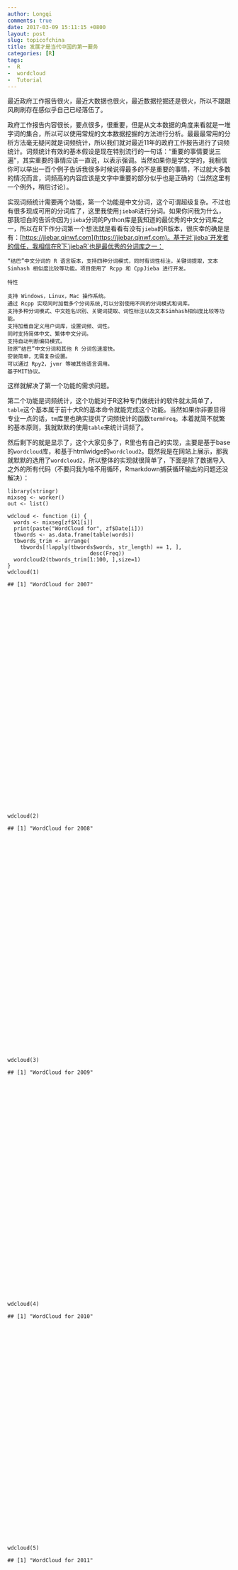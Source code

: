 ```yaml
---
author: Longqi
comments: true
date: 2017-03-09 15:11:15 +0800
layout: post
slug: topicofchina
title: 发展才是当代中国的第一要务
categories: [R]
tags:
-  R
-  wordcloud
-  Tutorial
---
```

最近政府工作报告很火，最近大数据也很火，最近数据挖掘还是很火，所以不跟跟风刷刷存在感似乎自己已经落伍了。

政府工作报告内容很长，要点很多，很重要，但是从文本数据的角度来看就是一堆字词的集合，所以可以使用常规的文本数据挖掘的方法进行分析。最最最常用的分析方法毫无疑问就是词频统计，所以我们就对最近11年的政府工作报告进行了词频统计。词频统计有效的基本假设是现在特别流行的一句话：“重要的事情要说三遍”，其实重要的事情应该一直说，以表示强调。当然如果你是学文学的，我相信你可以举出一百个例子告诉我很多时候说得最多的不是重要的事情，不过就大多数的情况而言，词频高的内容应该是文字中重要的部分似乎也是正确的（当然这里有一个例外，稍后讨论）。


实现词频统计需要两个功能，第一个功能是中文分词，这个可谓超级复杂。不过也有很多现成可用的分词库了，这里我使用`jiebaR`进行分词。如果你问我为什么，那我坦白的告诉你因为`jieba`分词的Python库是我知道的最优秀的中文分词库之一，所以在R下作分词第一个想法就是看看有没有`jieba`的R版本，很庆幸的确是是有：[https://jiebar.qinwf.com](https://jiebar.qinwf.com)。基于对`jieba`开发者的信任，我相信在R下`jiebaR`也是最优秀的分词库之一：

    “结巴”中文分词的 R 语言版本，支持四种分词模式，同时有词性标注，关键词提取，文本 Simhash 相似度比较等功能。项目使用了 Rcpp 和 CppJieba 进行开发。

    特性

    支持 Windows，Linux，Mac 操作系统。
    通过 Rcpp 实现同时加载多个分词系统,可以分别使用不同的分词模式和词库。
    支持多种分词模式、中文姓名识别、关键词提取、词性标注以及文本Simhash相似度比较等功能。
    支持加载自定义用户词库，设置词频、词性。
    同时支持简体中文、繁体中文分词。
    支持自动判断编码模式。
    较原“结巴”中文分词和其他 R 分词包速度快。
    安装简单，无需复杂设置。
    可以通过 Rpy2，jvmr 等被其他语言调用。
    基于MIT协议。

这样就解决了第一个功能的需求问题。

第二个功能是词频统计，这个功能对于R这种专门做统计的软件就太简单了，`table`这个基本属于前十大R的基本命令就能完成这个功能。当然如果你非要显得专业一点的话，`tm`库里也确实提供了词频统计的函数`termFreq`。本着就简不就繁的基本原则，我就默默的使用`table`来统计词频了。

然后剩下的就是显示了，这个大家见多了，R里也有自己的实现，主要是基于base的`wordcloud`库，和基于htmlwidge的`wordcloud2`。既然我是在网站上展示，那我就默默的选用了`wordcloud2`，所以整体的实现就很简单了，下面是除了数据导入之外的所有代码（不要问我为啥不用循环，Rmarkdown捕获循环输出的问题还没解决）：

<script src="/public/js/jquery-1.11.3/jquery.min.js"></script>
<script src="/public/js/bootstrap-3.3.5/js/bootstrap.min.js"></script>
<script src="/public/js/bootstrap-3.3.5/shim/html5shiv.min.js"></script>
<script src="/public/js/bootstrap-3.3.5/shim/respond.min.js"></script>
<script src="/public/js/navigation-1.1/tabsets.js"></script>
<script src="/public/js/highlightjs-1.1/highlight.js"></script>
<script src="/public/js/htmlwidgets-0.8/htmlwidgets.js"></script>
<link href="/public/js/wordcloud2-0.0.1/wordcloud.css" rel="stylesheet" />
<script src="/public/js/wordcloud2-0.0.1/wordcloud2-all.js"></script>
<script src="/public/js/wordcloud2-0.0.1/hover.js"></script>
<script src="/public/js/wordcloud2-binding-0.2.0/wordcloud2.js"></script>

<pre class="r"><code>library(stringr)
mixseg &lt;- worker()
out &lt;- list()

wdcloud &lt;- function (i) {
  words &lt;- mixseg[zf$X1[i]]
  print(paste(&quot;WordCloud for&quot;, zf$Date[i]))
  tbwords &lt;- as.data.frame(table(words))
  tbwords_trim &lt;- arrange(
    tbwords[!lapply(tbwords$words, str_length) == 1, ],
                          desc(Freq))
  wordcloud2(tbwords_trim[1:100, ],size=1)
}
wdcloud(1)</code></pre>
<pre><code>## [1] &quot;WordCloud for 2007&quot;</code></pre>
<div id="htmlwidget-bc70c6b44021630673f3" style="width:672px;height:480px;" class="wordcloud2 html-widget"></div>
<script type="application/json" data-for="htmlwidget-bc70c6b44021630673f3">{"x":{"word":["建设","发展","加强","推进","农村","工作","改革","加快","社会","亿元","政府","企业","完善","制度","重点","继续","经济","问题","增加","政策","积极","坚持","教育","提高","国家","人民","我们","促进","投资","安全","今年","地区","文化","增长","支持","管理","规范","节能","解决","就业","扩大","社会主义","体系","重要","事业","进一步","农业","环保","全面","实施","稳定","基本","建立","农民","全国","实现","依法","中央财政","工程","加大","取得","维护","重大","保障","行政","上年","深化","生活","收入","服务","改善","行业","科学","目标","安排","必须","标准","地方","落实","努力","群众","生产","水平","用于","制定","创新","关系","机制","健全","结构","控制","特别","投入","消费","用地","优化","自主","做好","规划","规模"],"freq":[113,110,89,66,64,58,53,48,46,44,43,42,41,41,40,38,37,32,32,31,29,29,29,29,27,27,27,26,26,25,25,24,24,24,24,23,23,23,23,23,23,22,22,22,21,20,20,19,19,19,19,18,18,18,18,18,18,18,17,17,17,17,17,16,16,16,16,16,16,15,15,15,15,15,14,14,14,14,14,14,14,14,14,14,14,13,13,13,13,13,13,13,13,13,13,13,13,13,12,12],"fontFamily":"Segoe UI","fontWeight":"bold","color":"random-dark","minSize":0,"weightFactor":1.5929203539823,"backgroundColor":"white","gridSize":0,"minRotation":-0.785398163397448,"maxRotation":0.785398163397448,"shuffle":true,"rotateRatio":0.4,"shape":"circle","ellipticity":0.65,"figBase64":null,"hover":null},"evals":[],"jsHooks":[]}</script>
<pre class="r"><code>wdcloud(2)</code></pre>
<pre><code>## [1] &quot;WordCloud for 2008&quot;</code></pre>
<div id="htmlwidget-bde21b959e3304d3706f" style="width:672px;height:480px;" class="wordcloud2 html-widget"></div>
<script type="application/json" data-for="htmlwidget-bde21b959e3304d3706f">{"x":{"word":["发展","建设","加强","经济","制度","改革","推进","完善","社会","坚持","提高","农村","工作","增加","政府","加快","人民","安全","基本","促进","实施","五年","亿元","我们","管理","全面","问题","重点","教育","体系","文化","企业","国家","就业","取得","解决","今年","支持","重大","方面","健全","扩大","积极","农业","全国","保障","建立","群众","增长","加大","深化","行政","社会主义","市场","重要","标准","创新","粮食","服务","进一步","水平","体制改革","投资","稳定","政策","继续","力度","特别","住房","做好","城乡","改善","价格","生产","制定","地区","国际","落实","调整","中国","规范","节能","经济社会","能力","生活","土地","支出","主要","财政","更加","控制","维护","必须","方式","关系","结构","同时","投入","工程","宏观调控"],"freq":[134,126,107,70,69,68,62,55,54,53,53,52,51,51,45,41,39,38,38,37,36,36,35,34,33,33,33,33,31,31,31,30,29,29,29,28,28,28,28,27,27,27,26,26,26,25,25,25,25,24,24,23,23,23,23,22,22,22,21,21,21,21,21,21,21,20,20,20,20,20,19,19,19,19,19,18,18,18,18,18,17,17,17,17,17,17,17,17,16,16,16,16,15,15,15,15,15,15,14,14],"fontFamily":"Segoe UI","fontWeight":"bold","color":"random-dark","minSize":0,"weightFactor":1.34328358208955,"backgroundColor":"white","gridSize":0,"minRotation":-0.785398163397448,"maxRotation":0.785398163397448,"shuffle":true,"rotateRatio":0.4,"shape":"circle","ellipticity":0.65,"figBase64":null,"hover":null},"evals":[],"jsHooks":[]}</script>
<pre class="r"><code>wdcloud(3)</code></pre>
<pre><code>## [1] &quot;WordCloud for 2009&quot;</code></pre>
<div id="htmlwidget-466daea79e2e02f811a5" style="width:672px;height:480px;" class="wordcloud2 html-widget"></div>
<script type="application/json" data-for="htmlwidget-466daea79e2e02f811a5">{"x":{"word":["发展","建设","推进","经济","加强","改革","加快","促进","企业","提高","支持","继续","增加","工作","制度","积极","亿元","重点","社会","人民","就业","实施","投资","政策","政府","群众","我们","农村","稳定","增长","扩大","今年","国际","完善","基本","加大","困难","消费","产业","坚持","水平","进一步","市场","住房","安全","地区","鼓励","全国","问题","增强","创新","服务","国家","合作","中央财政","教育","全面","投入","文化","资金","改善","机制","需求","金融","科技","实行","保持","补贴","国内","健全","节能","落实","应对","标准","城乡","出口","二是","解决","经济社会","力度","农业","三是","深化","特别","调整","规范","行政","较快","结构","两岸","民生","农民工","平稳","取得","生产","实现","我国","战略","重要","安排"],"freq":[131,73,73,68,66,51,43,42,42,41,41,39,38,36,36,35,34,34,33,32,31,31,31,31,31,30,30,29,29,29,28,26,24,24,23,22,22,22,21,21,21,20,20,20,19,19,19,19,19,19,18,18,18,18,18,17,17,17,17,17,16,16,16,15,15,15,14,14,14,14,14,14,14,13,13,13,13,13,13,13,13,13,13,13,13,12,12,12,12,12,12,12,12,12,12,12,12,12,12,11],"fontFamily":"Segoe UI","fontWeight":"bold","color":"random-dark","minSize":0,"weightFactor":1.37404580152672,"backgroundColor":"white","gridSize":0,"minRotation":-0.785398163397448,"maxRotation":0.785398163397448,"shuffle":true,"rotateRatio":0.4,"shape":"circle","ellipticity":0.65,"figBase64":null,"hover":null},"evals":[],"jsHooks":[]}</script>
<pre class="r"><code>wdcloud(4)</code></pre>
<pre><code>## [1] &quot;WordCloud for 2010&quot;</code></pre>
<div id="htmlwidget-28d7c1339b33df28a2a0" style="width:672px;height:480px;" class="wordcloud2 html-widget"></div>
<script type="application/json" data-for="htmlwidget-28d7c1339b33df28a2a0">{"x":{"word":["发展","建设","经济","推进","加快","加强","改革","促进","农村","继续","我们","实施","就业","社会","政策","提高","制度","工作","企业","国际","积极","支持","重点","基本","完善","扩大","合作","投资","增长","亿元","政府","改善","鼓励","增加","地区","坚持","文化","应对","全面","管理","国家","教育","进一步","人民","稳定","问题","创新","能力","服务","节能","民生","农业","实现","市场","增强","科技","领域","生活","水平","推动","维护","我国","一年","基础","金融危机","民族","收入","中央财政","安排","保障","加大","结构","解决","今年","困难","群众","深化","事业","试点","着力","重大","重要","工程","关系","生产","体系","中小企业","住房","作用","产业","大力","机制","基层","经济社会","开展","切实","全国","上年","新增","战略"],"freq":[134,84,71,68,58,56,51,47,43,41,41,40,39,39,39,38,36,35,35,33,33,33,33,32,32,31,29,29,28,27,27,26,26,26,24,24,24,23,22,21,21,21,21,21,21,20,19,19,18,18,18,18,18,18,18,17,17,17,17,17,17,17,17,16,16,16,16,16,15,15,15,15,15,15,15,15,15,15,15,15,15,15,14,14,14,14,14,14,14,13,13,13,13,13,13,13,13,13,13,13],"fontFamily":"Segoe UI","fontWeight":"bold","color":"random-dark","minSize":0,"weightFactor":1.34328358208955,"backgroundColor":"white","gridSize":0,"minRotation":-0.785398163397448,"maxRotation":0.785398163397448,"shuffle":true,"rotateRatio":0.4,"shape":"circle","ellipticity":0.65,"figBase64":null,"hover":null},"evals":[],"jsHooks":[]}</script>
<pre class="r"><code>wdcloud(5)</code></pre>
<pre><code>## [1] &quot;WordCloud for 2011&quot;</code></pre>
<div id="htmlwidget-7a85b2a9fbb0215e00f4" style="width:672px;height:480px;" class="wordcloud2 html-widget"></div>
<script type="application/json" data-for="htmlwidget-7a85b2a9fbb0215e00f4">{"x":{"word":["发展","建设","加强","经济","推进","加快","社会","提高","改革","坚持","促进","我们","完善","积极","重点","工作","农村","实施","继续","政府","制度","机制","基本","人民","管理","投资","增加","就业","问题","市场","文化","增长","保障","创新","国家","全面","政策","改善","水平","教育","能力","农业","实现","推动","国际","扩大","大力发展","合作","体系","稳定","我国","五年","建立","企业","增强","支持","必须","服务","科技","住房","大力","规划","国内","切实","战略","主要","保护","产业","服务业","价格","目标","社会主义","事业","亿元","资源","作用","不断","城乡","地区","更加","鼓励","基础设施","加大","健全","结构","解决","今年","进一步","农民","全国","群众","深化","收入","关系","监管","节能","体制","协调","保持","标准"],"freq":[157,85,76,70,68,63,57,50,47,39,38,38,37,34,34,33,33,33,32,32,32,31,31,30,29,27,27,26,25,24,24,24,23,23,23,23,23,22,22,21,21,21,21,21,20,20,19,19,19,19,19,19,18,18,18,18,17,17,17,17,16,16,16,16,16,16,15,15,15,15,15,15,15,15,15,15,14,14,14,14,14,14,14,14,14,14,14,14,14,14,14,14,14,13,13,13,13,13,12,12],"fontFamily":"Segoe UI","fontWeight":"bold","color":"random-dark","minSize":0,"weightFactor":1.14649681528662,"backgroundColor":"white","gridSize":0,"minRotation":-0.785398163397448,"maxRotation":0.785398163397448,"shuffle":true,"rotateRatio":0.4,"shape":"circle","ellipticity":0.65,"figBase64":null,"hover":null},"evals":[],"jsHooks":[]}</script>
<pre class="r"><code>wdcloud(6)</code></pre>
<pre><code>## [1] &quot;WordCloud for 2012&quot;</code></pre>
<div id="htmlwidget-38364a7a876975599065" style="width:672px;height:480px;" class="wordcloud2 html-widget"></div>
<script type="application/json" data-for="htmlwidget-38364a7a876975599065">{"x":{"word":["发展","加强","经济","建设","推进","改革","提高","社会","促进","实施","工作","继续","加快","政府","基本","扩大","我们","重点","企业","完善","稳定","服务","管理","农村","政策","支持","积极","农业","制度","推动","深化","问题","增长","就业","文化","坚持","水平","投资","地区","教育","全面","保障","关系","国家","开展","试点","保持","机制","节能","增加","战略","加大","解决","标准","创新","合作","能力","实现","收入","我国","引导","安全","范围","改善","更加","人民","生产","体系","着力","巩固","国际","科技","全国","市场","增强","重要","地方","价格","进一步","力度","领域","取得","深入","事业","协调","产业","大力","大力发展","服务业","鼓励","规范","区域","社会保障","质量","城镇居民","国内","和谐","健全","结构","经济社会"],"freq":[146,81,70,69,61,56,52,43,41,41,38,37,35,35,33,33,33,33,32,32,31,30,30,29,29,29,28,28,28,27,26,25,25,24,24,23,22,22,21,21,20,19,19,19,19,19,18,18,18,18,18,17,17,16,16,16,16,16,16,16,16,15,15,15,15,15,15,15,15,14,14,14,14,14,14,14,13,13,13,13,13,13,13,13,13,12,12,12,12,12,12,12,12,12,11,11,11,11,11,11],"fontFamily":"Segoe UI","fontWeight":"bold","color":"random-dark","minSize":0,"weightFactor":1.23287671232877,"backgroundColor":"white","gridSize":0,"minRotation":-0.785398163397448,"maxRotation":0.785398163397448,"shuffle":true,"rotateRatio":0.4,"shape":"circle","ellipticity":0.65,"figBase64":null,"hover":null},"evals":[],"jsHooks":[]}</script>
<pre class="r"><code>wdcloud(7)</code></pre>
<pre><code>## [1] &quot;WordCloud for 2013&quot;</code></pre>
<div id="htmlwidget-ddfa347fd6ac3974cdf0" style="width:672px;height:480px;" class="wordcloud2 html-widget"></div>
<script type="application/json" data-for="htmlwidget-ddfa347fd6ac3974cdf0">{"x":{"word":["发展","经济","建设","推进","改革","社会","增长","提高","我们","坚持","加强","政府","制度","农村","加快","全面","实施","工作","就业","我国","稳定","政策","促进","深化","重要","教育","增加","积极","水平","五年","基本","体系","推动","完善","问题","国际","国家","结构","投资","文化","重点","保持","保障","人民","农业","继续","今年","实现","健全","进一步","市场","事业","战略","城乡","持续","改善","更加","经济社会","能力","支持","关系","健康","扩大","企业","取得","形成","增强","主要","管理","环境","基础","建立","开放","社会主义","生产","万亿元","优化","转变","综合","必须","不断","创新","地区","风险","国内","货币政策","机制","解决","目标","农民","消费","安全","产业","行政","价格","科学","领域","民生","群众","深入"],"freq":[128,69,57,45,42,41,36,35,35,34,33,33,33,30,29,29,29,28,26,26,25,25,24,23,23,22,22,21,21,21,20,20,20,20,20,19,19,19,19,19,19,18,18,18,17,16,16,16,15,15,15,15,15,14,14,14,14,14,14,14,13,13,13,13,13,13,13,13,12,12,12,12,12,12,12,12,12,12,12,11,11,11,11,11,11,11,11,11,11,11,11,10,10,10,10,10,10,10,10,10],"fontFamily":"Segoe UI","fontWeight":"bold","color":"random-dark","minSize":0,"weightFactor":1.40625,"backgroundColor":"white","gridSize":0,"minRotation":-0.785398163397448,"maxRotation":0.785398163397448,"shuffle":true,"rotateRatio":0.4,"shape":"circle","ellipticity":0.65,"figBase64":null,"hover":null},"evals":[],"jsHooks":[]}</script>
<pre class="r"><code>wdcloud(8)</code></pre>
<pre><code>## [1] &quot;WordCloud for 2014&quot;</code></pre>
<div id="htmlwidget-2f23e2f594b9f764fbc9" style="width:672px;height:480px;" class="wordcloud2 html-widget"></div>
<script type="application/json" data-for="htmlwidget-2f23e2f594b9f764fbc9">{"x":{"word":["发展","建设","推进","改革","经济","加强","政府","社会","制度","增长","基本","工作","实施","我们","就业","企业","完善","促进","加快","提高","推动","文化","创新","坚持","今年","农村","农业","国家","投资","政策","全面","人民","中国","机制","扩大","实现","市场","稳定","保障","服务","试点","保持","城镇","积极","继续","建立","区域","支持","安全","保护","地区","改善","深化","增加","中央","方式","国际","加大","健全","群众","提升","问题","我国","增强","重大","管理","教育","结构","民生","维护","现代化","治理","转移","合作","目标","全国","生态","统筹","一批","产业","鼓励","坚决","领域","能力","人口","事业","收入","消费","优化","城镇化","代表","发挥","工程","经济社会","审批","生产","生活","体系","体制改革","项目"],"freq":[109,62,61,59,54,47,45,44,40,35,33,32,32,32,29,29,29,28,27,27,27,25,24,24,24,24,24,23,23,23,22,21,21,20,19,19,18,18,17,17,17,16,16,16,16,16,16,16,15,15,15,15,15,15,15,14,14,14,14,14,14,14,14,14,14,13,13,13,13,13,13,13,13,12,12,12,12,12,12,11,11,11,11,11,11,11,11,11,11,10,10,10,10,10,10,10,10,10,10,10],"fontFamily":"Segoe UI","fontWeight":"bold","color":"random-dark","minSize":0,"weightFactor":1.65137614678899,"backgroundColor":"white","gridSize":0,"minRotation":-0.785398163397448,"maxRotation":0.785398163397448,"shuffle":true,"rotateRatio":0.4,"shape":"circle","ellipticity":0.65,"figBase64":null,"hover":null},"evals":[],"jsHooks":[]}</script>
<pre class="r"><code>wdcloud(9)</code></pre>
<pre><code>## [1] &quot;WordCloud for 2015&quot;</code></pre>
<div id="htmlwidget-6cc5d52148b6f1c22d95" style="width:672px;height:480px;" class="wordcloud2 html-widget"></div>
<script type="application/json" data-for="htmlwidget-6cc5d52148b6f1c22d95">{"x":{"word":["发展","建设","改革","经济","推进","加强","政府","社会","我们","创新","促进","加快","全面","实施","提高","企业","完善","增长","扩大","政策","工作","推动","制度","增加","坚持","就业","试点","项目","基本","支持","实现","投资","服务","积极","深化","中国","国家","市场","文化","稳定","重大","国际","合作","加大","今年","消费","重点","必须","建立","保障","机制","继续","教育","结构","保持","保护","标准","管理","落实","农业","我国","治理","综合","农村","实行","提升","现代化","以上","创业","地方","范围","方式","合理","开放","科技","民生","取得","全国","群众","水平","战略","安全","城市","持续","地区","发挥","鼓励","基础","人民","维护","问题","产业","更加","公共","行政","价格","减少","健康","健全","经济社会"],"freq":[119,70,64,61,50,45,42,41,40,35,35,35,35,35,34,30,27,27,26,26,25,25,25,24,22,22,22,22,21,21,20,20,19,19,19,19,18,18,18,18,18,17,17,17,17,17,17,16,16,15,15,15,15,15,14,14,14,14,14,14,14,14,14,13,13,13,13,13,12,12,12,12,12,12,12,12,12,12,12,12,12,11,11,11,11,11,11,11,11,11,11,10,10,10,10,10,10,10,10,10],"fontFamily":"Segoe UI","fontWeight":"bold","color":"random-dark","minSize":0,"weightFactor":1.51260504201681,"backgroundColor":"white","gridSize":0,"minRotation":-0.785398163397448,"maxRotation":0.785398163397448,"shuffle":true,"rotateRatio":0.4,"shape":"circle","ellipticity":0.65,"figBase64":null,"hover":null},"evals":[],"jsHooks":[]}</script>
<pre class="r"><code>wdcloud(10)</code></pre>
<pre><code>## [1] &quot;WordCloud for 2016&quot;</code></pre>
<div id="htmlwidget-da790f9d5657f61012c4" style="width:672px;height:480px;" class="wordcloud2 html-widget"></div>
<script type="application/json" data-for="htmlwidget-da790f9d5657f61012c4">{"x":{"word":["发展","建设","经济","改革","推进","创新","加快","加强","政府","促进","实施","增长","企业","政策","社会","推动","中国","提高","我们","全面","完善","扩大","制度","工作","实现","就业","人民","支持","坚持","我国","安全","创业","国家","一批","国际","合作","农村","地方","服务","积极","继续","取得","投资","机制","基本","加大","今年","落实","地区","农业","深化","问题","主要","工程","国内","目标","试点","保护","城镇","深入","以上","重大","必须","持续","动能","服务业","群众","依法","增加","重点","产能","产业","改造","供给","基金","减少","结构性","金融","力度","领域","民生","提升","稳定","战略","方式","改善","鼓励","建成","建立","教育","结构","解决","升级","生活","水平","消费","增强","城乡","达到","坚决"],"freq":[139,68,67,62,62,56,42,41,39,37,36,36,35,35,34,34,32,31,30,28,27,26,26,25,25,24,24,24,23,22,21,21,21,21,20,20,20,19,19,19,19,19,19,18,18,18,18,18,17,17,17,17,17,16,16,16,16,15,15,15,15,15,14,14,14,14,14,14,14,14,13,13,13,13,13,13,13,13,13,13,13,13,13,13,12,12,12,12,12,12,12,12,12,12,12,12,12,11,11,11],"fontFamily":"Segoe UI","fontWeight":"bold","color":"random-dark","minSize":0,"weightFactor":1.29496402877698,"backgroundColor":"white","gridSize":0,"minRotation":-0.785398163397448,"maxRotation":0.785398163397448,"shuffle":true,"rotateRatio":0.4,"shape":"circle","ellipticity":0.65,"figBase64":null,"hover":null},"evals":[],"jsHooks":[]}</script>
<pre class="r"><code>wdcloud(11)</code></pre>
<pre><code>## [1] &quot;WordCloud for 2017&quot;</code></pre>
<div id="htmlwidget-7d7694684a126cbd6143" style="width:672px;height:480px;" class="wordcloud2 html-widget"></div>
<script type="application/json" data-for="htmlwidget-7d7694684a126cbd6143">{"x":{"word":["发展","改革","推进","建设","经济","加快","加强","推动","创新","企业","全面","政府","完善","中国","促进","就业","实施","提高","深化","支持","政策","服务","工作","国家","人民","我们","增长","坚持","社会","深入","今年","群众","继续","扩大","制度","地区","农村","地方","机制","稳定","保障","坚决","安全","持续","合作","实现","重点","保护","领域","市场","试点","投资","消费","治理","产能","加大","教育","维护","问题","综合","改善","国际","基本","结构","落实","生态","我国","以上","有效","国内","降低","力度","增加","制定","保持","必须","标准","创业","更加","积极","民生","目标","农业","强化","升级","生产","提升","下降","增强","战略","作用","供给","管理","核心","取得","收费","依法","引导","重要","不断"],"freq":[115,66,63,51,51,41,40,40,35,35,35,35,33,32,31,31,30,30,28,28,27,26,26,26,26,25,25,24,24,24,23,23,22,22,22,21,20,19,19,19,18,18,17,17,17,17,17,16,16,16,16,16,16,16,15,15,15,15,15,15,14,14,14,14,14,14,14,14,14,13,13,13,13,13,12,12,12,12,12,12,12,12,12,12,12,12,12,12,12,12,12,11,11,11,11,11,11,11,11,10],"fontFamily":"Segoe UI","fontWeight":"bold","color":"random-dark","minSize":0,"weightFactor":1.56521739130435,"backgroundColor":"white","gridSize":0,"minRotation":-0.785398163397448,"maxRotation":0.785398163397448,"shuffle":true,"rotateRatio":0.4,"shape":"circle","ellipticity":0.65,"figBase64":null,"hover":null},"evals":[],"jsHooks":[]}</script>

<p> 然后的分析就交给大家了，据我的观察我看到最多的就是发展了，所以就有了本文的题目。</p>


